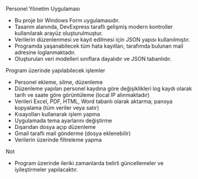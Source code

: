 Personel Yönetim Uygulaması

- Bu proje bir Windows Form uygulamasıdır.
- Tasarım alanında, DevExpress taraflı gelişmiş modern kontroller kullanılarak arayüz oluşturulmuştur.
- Verilerin düzenlenmesi ve kayıt edilmesi için JSON yapısı kullanılmıştır.
- Programda yaşanabilecek tüm hata kayıtları, tarafımda bulunan mail adresine loglanmaktadır.
- Oluşturulan veri modelleri sınıflara dayalıdır ve JSON tabanlıdır.

Program üzerinde yapılabilecek işlemler

- Personel ekleme, silme, düzenleme
- Düzenleme yapılan personel kaydına göre değişiklikleri log kaydı olarak tarih ve saate göre görüntüleme (local IP alınmaktadır)
- Verileri Excel, PDF, HTML, Word tabanlı olarak aktarma; panoya kopyalama (tüm veriler veya satır)
- Kısayolları kullanarak işlem yapma
- Uygulamada tema ayarlarını değiştirme
- Dışarıdan dosya açıp düzenleme
- Gmail taraflı mail gönderme (dosya eklenebilir)
- Verilerin üzerinde filtreleme yapma

Not
- Program üzerinde ileriki zamanlarda belirli güncellemeler ve iyileştirmeler yapılacaktır.
